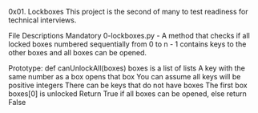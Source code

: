 0x01. Lockboxes
This project is the second of many to test readiness for technical interviews.

File Descriptions
Mandatory
0-lockboxes.py - A method that checks if all locked boxes numbered sequentially from 0 to n - 1 contains keys to the other boxes and all boxes can be opened.

Prototype: def canUnlockAll(boxes)
boxes is a list of lists
A key with the same number as a box opens that box
You can assume all keys will be positive integers
There can be keys that do not have boxes
The first box boxes[0] is unlocked
Return True if all boxes can be opened, else return False

